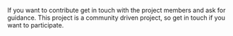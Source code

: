 If you want to contribute get in touch with the project members and ask for guidance. 
This project is a community driven project, so get in touch if you want to participate. 

